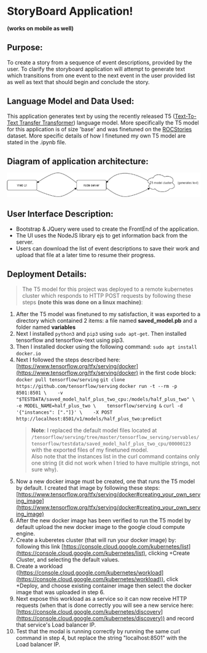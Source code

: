 # StoryBoard Application!
**(works on mobile as well)**
## Purpose:
To create a story from a sequence of event descriptions, provided by the user. To clarify the storyboard application will attempt to generate text which transitions from one event to the next event in the user provided list as well as text that should begin and conclude the story. 


## Language Model and Data Used:

 This application generates text by using the recently released T5 ([Text-To-Text Transfer Transformer](https://github.com/google-research/text-to-text-transfer-transformer)) language model. More specifically the T5 model for this application is of size 'base' and was finetuned on the [ROCStories](https://www.cs.rochester.edu/nlp/rocstories/) dataset. More specific details of how I finetuned my own T5 model are stated in the .ipynb file.

## Diagram of application architecture:

![](StoryBoard-arch.png)

## User Interface Description:

 - Bootstrap & JQuery were used to create the FrontEnd of the application.
 - The UI uses the NodeJS library ejs to get information back from the server.
 -  Users can download the list of event descriptions to save their work and upload that file at a later time to resume their progress.

## Deployment Details:
>The T5 model for this project was deployed to a remote kubernetes cluster which responds to HTTP POST requests by following these steps **(note this was done on a linux machine)**: 

 1. After the T5 model was finetuned to my satisfaction, it was exported to a directory which contained 2 items: a file named **saved_model.pb** and a folder named **variables**
 2. Next I installed `python3` and `pip3` using `sudo apt-get`. Then installed tensorflow and tensorflow-text using pip3.
 3. Then I installed docker using the following command:  `sudo apt install docker.io`
 4. Next I followed the steps described here: [https://www.tensorflow.org/tfx/serving/docker](https://www.tensorflow.org/tfx/serving/docker) in the first code block: 
 `docker pull tensorflow/serving`
 `git clone https://github.com/tensorflow/serving`
`docker run -t --rm -p 8501:8501 \    -v "$TESTDATA/saved_model_half_plus_two_cpu:/models/half_plus_two" \    -e MODEL_NAME=half_plus_two \    tensorflow/serving &`
`curl -d '{"instances": ["."]}' \    -X POST http://localhost:8501/v1/models/half_plus_two:predict`
	 >**Note**: I replaced the default model files located at
`/tensorflow/serving/tree/master/tensorflow_serving/servables/tensorflow/testdata/saved_model_half_plus_two_cpu/00000123` with the exported files of my finetuned model.   
Also note that the instances list in the curl command contains only one string (it did not work when I tried to have multiple strings, not sure why).
 5. Now a new docker image must be created, one that runs the T5 model by default. I created that image by following these steps: [https://www.tensorflow.org/tfx/serving/docker#creating_your_own_serving_image](https://www.tensorflow.org/tfx/serving/docker#creating_your_own_serving_image)
 6. After the new docker image has been verified to run the T5 model by default upload the new docker image to the google cloud compute engine.
 7. Create a kuberetes cluster (that will run your docker image) by: following this link [https://console.cloud.google.com/kubernetes/list](https://console.cloud.google.com/kubernetes/list), clicking +Create Cluster, and selecting the default values.
 8. Create a workload ([https://console.cloud.google.com/kubernetes/workload](https://console.cloud.google.com/kubernetes/workload)), click +Deploy, and choose existing container image then select the docker image that was uploaded in step 6.
 9. Next expose this workload as a service so it can now receive HTTP requests (when that is done correctly you will see a new service here: [https://console.cloud.google.com/kubernetes/discovery](https://console.cloud.google.com/kubernetes/discovery)) and record that service's Load balancer IP.
 10. Test that the modal is running correctly by running the same curl command in step 4, but replace the string "localhost:8501" with the Load balancer IP.
